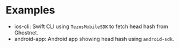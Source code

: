 # Examples

- ios-cli: Swift CLI using `TezosMobileSDK` to fetch head hash from Ghostnet.
- android-app: Android app showing head hash using `android-sdk`.
